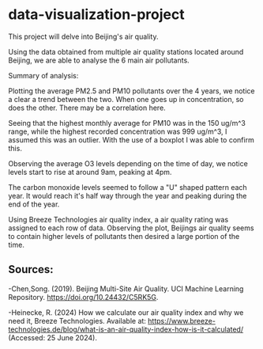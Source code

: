   # data-visualization-project

This project will delve into Beijing's air quality.

Using the data obtained from multiple air quality stations located around Beijing,
we are able to analyse the 6 main air pollutants.

Summary of analysis:

Plotting the average PM2.5 and PM10 pollutants over the 4 years, we notice a clear a trend between the two.
When one goes up in concentration, so does the other. There may be a correlation here.

Seeing that the highest monthly average for PM10 was in the 150 ug/m^3 range, while the highest recorded concentration was 999 ug/m^3,
I assumed this was an outlier.
With the use of a boxplot I was able to confirm this.

Observing the average O3 levels depending on the time of day, we notice levels start to rise at around 9am, peaking at 4pm.

The carbon monoxide levels seemed to follow a "U" shaped pattern each year. It would reach it's half way through the year and peaking during the end of the year.

Using Breeze Technologies air quality index, a air quality rating was assigned to each row of data.
Observing the plot, Beijings air quality seems to contain higher levels of pollutants then desired a large portion of the time.


## Sources:

-Chen,Song. (2019). Beijing Multi-Site Air Quality. UCI Machine Learning Repository. https://doi.org/10.24432/C5RK5G.

-Heinecke, R. (2024) How we calculate our air quality index and why we need it, Breeze Technologies. Available at: https://www.breeze-technologies.de/blog/what-is-an-air-quality-index-how-is-it-calculated/ (Accessed: 25 June 2024). 
